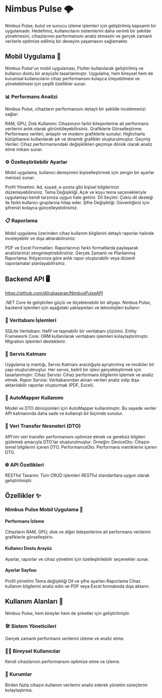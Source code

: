 # Nimbus Pulse 🌩️
Nimbus Pulse, bulut ve sunucu izleme işlemleri için geliştirilmiş kapsamlı bir uygulamadır. Hedefimiz, kullanıcıların sistemlerini daha verimli bir şekilde yönetmesini, cihazlarının performansını analiz etmesini ve gerçek zamanlı verilerle optimize edilmiş bir deneyim yaşamasını sağlamaktır.

## Mobil Uygulama 🎨
Nimbus Pulse'un mobil uygulaması, Flutter kullanılarak geliştirilmiş ve kullanıcı dostu bir arayüzle tasarlanmıştır. Uygulama, hem bireysel hem de kurumsal kullanıcıların cihaz performansını kolayca izleyebilmesi ve yönetebilmesi için çeşitli özellikler sunar.

### 📊 Performans Analizi
Nimbus Pulse, cihazların performansını detaylı bir şekilde incelemenizi sağlar:

RAM, GPU, Disk Kullanımı: Cihazınızın farklı bileşenlerine ait performans verilerini anlık olarak görüntüleyebilirsiniz.
Grafiklerle Görselleştirme: Performans verileri, anlaşılır ve modern grafiklerle sunulur. Highcharts kütüphanesi kullanılarak şık ve dinamik grafikler oluşturulmuştur.
Geçmiş Veriler: Cihaz performansındaki değişiklikleri geçmişe dönük olarak analiz etme imkanı sunar.
### ⚙️ Özelleştirilebilir Ayarlar
Mobil uygulama, kullanıcı deneyimini kişiselleştirmek için zengin bir ayarlar menüsü sunar:

Profil Yönetimi: Ad, soyad, e-posta gibi kişisel bilgilerinizi düzenleyebilirsiniz.
Tema Değişikliği: Açık ve koyu tema seçenekleriyle uygulamayı kendi tarzınıza uygun hale getirin.
Dil Seçimi: Çoklu dil desteği ile farklı kullanıcı gruplarına hitap eder.
Şifre Değişikliği: Güvenliğiniz için şifrenizi kolayca güncelleyebilirsiniz.
### 📋 Raporlama
Mobil uygulama üzerinden cihaz kullanım bilgilerini detaylı raporlar halinde inceleyebilir ve dışa aktarabilirsiniz:

PDF ve Excel Formatları: Raporlarınızı farklı formatlarda paylaşarak analizlerinizi zenginleştirebilirsiniz.
Gerçek Zamanlı ve Planlanmış Raporlama: İhtiyacınıza göre anlık rapor oluşturabilir veya düzenli raporlamalar planlayabilirsiniz.

## Backend API 🖥️
https://github.com/dilrubasaran/NimbusPulseAPI

.NET Core ile geliştirilen güçlü ve ölçeklenebilir bir altyapı. Nimbus Pulse, backend işlemleri için aşağıdaki yaklaşımları ve teknolojileri kullanır:

### 📂 Veritabanı İşlemleri
SQLite Veritabanı: Hafif ve taşınabilir bir veritabanı çözümü.
Entity Framework Core: ORM kullanılarak veritabanı işlemleri kolaylaştırılmıştır. Migration işlemleri desteklenir.
### 🔧 Servis Katmanı
Uygulama iş mantığı, Servis Katmanı aracılığıyla ayrıştırılmış ve modüler bir yapı oluşturulmuştur. Her servis, belirli bir işlevi gerçekleştirmek için tasarlanmıştır:
Cihaz Servisi: Cihaz performans bilgilerini işlemek ve analiz etmek.
Rapor Servisi: Veritabanından alınan verileri analiz edip dışa aktarılabilir raporlar oluşturmak (PDF, Excel).

### 🔄 AutoMapper Kullanımı
Model ve DTO dönüşümleri için AutoMapper kullanılmıştır. Bu sayede veriler API katmanında daha sade ve kullanışlı bir biçimde sunulur.

### 📄 Veri Transfer Nesneleri (DTO)
API'nin veri transfer performansını optimize etmek ve gereksiz bilgileri gizlemek amacıyla DTO'lar oluşturulmuştur.
Örneğin:
DeviceDto: Cihazın temel bilgilerini içeren DTO.
PerformanceDto: Performans metriklerini içeren DTO.
### 🌐 API Özellikleri
RESTful Tasarım: Tüm CRUD işlemleri RESTful standartlara uygun olarak geliştirilmiştir.

## Özellikler ✨
### Nimbus Pulse Mobil Uygulama 📱
#### Performans İzleme
Cihazların RAM, GPU, disk ve diğer bileşenlerine ait performans verilerini grafiklerle görselleştirin.

#### Kullanıcı Dostu Arayüz
Ayarlar, raporlar ve cihaz yönetimi için özelleştirilebilir seçenekler sunar.

#### Ayarlar Sayfası
Profil yönetimi
Tema değişikliği
Dil ve şifre ayarları
Raporlama
Cihaz kullanım bilgilerini analiz edin ve PDF veya Excel formatında dışa aktarın.

## Kullanım Alanları 🌟
Nimbus Pulse, hem bireyler hem de şirketler için geliştirilmiştir.

### 🛠️ Sistem Yöneticileri
Gerçek zamanlı performans verilerini izleme ve analiz etme.

### 👩‍💻 Bireysel Kullanıcılar
Kendi cihazlarının performansını optimize etme ve izleme.

###  🏢 Kurumlar
Birden fazla cihazın kullanım verilerini analiz ederek yönetim süreçlerini kolaylaştırma.
